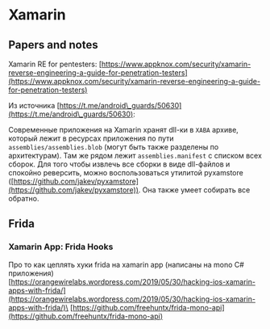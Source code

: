 # Xamarin

## Papers and notes

Xamarin RE for pentesters: [https://www.appknox.com/security/xamarin-reverse-engineering-a-guide-for-penetration-testers](https://www.appknox.com/security/xamarin-reverse-engineering-a-guide-for-penetration-testers)

Из источника [https://t.me/android\_guards/50630](https://t.me/android\_guards/50630):

Современные приложения на Xamarin хранят dll-ки в `XABA` архиве, который лежит в ресурсах приложения по пути `assemblies/assemblies.blob` (могут быть также разделены по архитектурам). Там же рядом лежит `assemblies.manifest` с списком всех сборок. Для того чтобы извлечь все сборки в виде dll-файлов и спокойно реверсить, можно воспользоваться утилитой pyxamstore ([https://github.com/jakev/pyxamstore](https://github.com/jakev/pyxamstore)). Она также умеет собирать все обратно.

## Frida

### Xamarin App: Frida Hooks

Про то как цеплять хуки frida на xamarin app (написаны на mono C# приложения)\
[https://orangewirelabs.wordpress.com/2019/05/30/hacking-ios-xamarin-apps-with-frida/](https://orangewirelabs.wordpress.com/2019/05/30/hacking-ios-xamarin-apps-with-frida/)\
[https://github.com/freehuntx/frida-mono-api](https://github.com/freehuntx/frida-mono-api)
